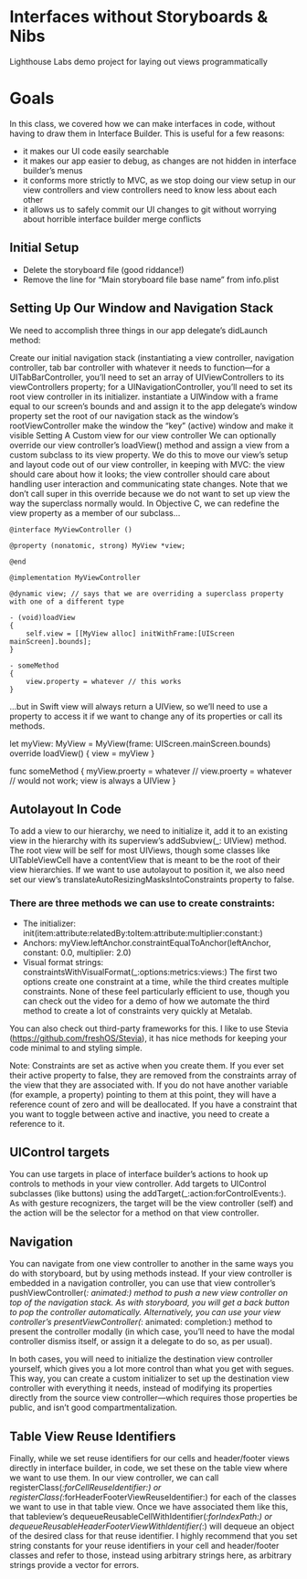 # Interfaces without Storyboards & Nibs
Lighthouse Labs demo project for laying out views programmatically

# Goals
In this class, we covered how we can make interfaces in code, without having to draw them in Interface Builder. This is useful for a few reasons:

* it makes our UI code easily searchable
* it makes our app easier to debug, as changes are not hidden in interface builder’s menus
* it conforms more strictly to MVC, as we stop doing our view setup in our view controllers and view controllers need to know less about each other
* it allows us to safely commit our UI changes to git without worrying about horrible interface builder merge conflicts

## Initial Setup
* Delete the storyboard file (good riddance!)
* Remove the line for “Main storyboard file base name” from info.plist

## Setting Up Our Window and Navigation Stack
We need to accomplish three things in our app delegate’s didLaunch method:

Create our initial navigation stack (instantiating a view controller, navigation controller, tab bar controller with whatever it needs to function—for a UITabBarController, you’ll need to set an array of UIViewControllers to its viewControllers property; for a UINavigationController, you’ll need to set its root view controller in its initializer.
instantiate a UIWindow with a frame equal to our screen’s bounds and and assign it to the app delegate’s window property
set the root of our navigation stack as the window’s rootViewController
make the window the “key” (active) window and make it visible
Setting A Custom view for our view controller
We can optionally override our view controller’s loadView() method and assign a view from a custom subclass to its view property. We do this to move our view’s setup and layout code out of our view controller, in keeping with MVC: the view should care about how it looks; the view controller should care about handling user interaction and communicating state changes. Note that we don’t call super in this override because we do not want to set up view the way the superclass normally would. In Objective C, we can redefine the view property as a member of our subclass…

```
@interface MyViewController ()

@property (nonatomic, strong) MyView *view;

@end

@implementation MyViewController

@dynamic view; // says that we are overriding a superclass property with one of a different type

- (void)loadView
{
    self.view = [[MyView alloc] initWithFrame:[UIScreen mainScreen].bounds];
}

- someMethod
{
    view.property = whatever // this works
}
```
…but in Swift view will always return a UIView, so we’ll need to use a property to access it if we want to change any of its properties or call its methods.

let myView: MyView = MyView(frame: UIScreen.mainScreen.bounds)
override loadView() {
    view = myView
}

func someMethod {
    myView.proerty = whatever
    // view.proerty = whatever // would not work; view is always a UIView
}

## Autolayout In Code
To add a view to our hierarchy, we need to initialize it, add it to an existing view in the hierarchy with its superview’s addSubview(_: UIView) method. The root view will be self for most UIViews, though some classes like UITableViewCell have a contentView that is meant to be the root of their view hierarchies. If we want to use autolayout to position it, we also need set our view’s translateAutoResizingMasksIntoConstraints property to false.

### There are three methods we can use to create constraints:

* The initializer: init(item:attribute:relatedBy:toItem:attribute:multiplier:constant:)
* Anchors: myView.leftAnchor.constraintEqualToAnchor(leftAnchor, constant: 0.0, multiplier: 2.0)
* Visual format strings: constraintsWithVisualFormat(_:options:metrics:views:)
The first two options create one constraint at a time, while the third creates multiple constraints. None of these feel particularly efficient to use, though you can check out the video for a demo of how we automate the third method to create a lot of constraints very quickly at Metalab.

You can also check out third-party frameworks for this. I like to use Stevia (https://github.com/freshOS/Stevia), it has nice methods for keeping your code minimal to and styling simple.

Note: Constraints are set as active when you create them. If you ever set their active property to false, they are removed from the constraints array of the view that they are associated with. If you do not have another variable (for example, a property) pointing to them at this point, they will have a reference count of zero and will be deallocated. If you have a constraint that you want to toggle between active and inactive, you need to create a reference to it.

## UIControl targets
You can use targets in place of interface builder’s actions to hook up controls to methods in your view controller. Add targets to UIControl subclasses (like buttons) using the addTarget(_:action:forControlEvents:). As with gesture recognizers, the target will be the view controller (self) and the action will be the selector for a method on that view controller.

## Navigation
You can navigate from one view controller to another in the same ways you do with storyboard, but by using methods instead. If your view controller is embedded in a navigation controller, you can use that view controller’s pushViewController(_: animated:) method to push a new view controller on top of the navigation stack. As with storyboard, you will get a back button to pop the controller automatically. Alternatively, you can use your view controller’s presentViewController(_: animated: completion:) method to present the controller modally (in which case, you’ll need to have the modal controller dismiss itself, or assign it a delegate to do so, as per usual).

In both cases, you will need to initialize the destination view controller yourself, which gives you a lot more control than what you get with segues. This way, you can create a custom initializer to set up the destination view controller with everything it needs, instead of modifying its properties directly from the source view controller—which requires those properties be public, and isn’t good compartmentalization.

## Table View Reuse Identifiers
Finally, while we set reuse identifiers for our cells and header/footer views directly in interface builder, in code, we set these on the table view where we want to use them. In our view controller, we can call registerClass(_:forCellReuseIdentifier:) or registerClass(_:forHeaderFooterViewReuseIdentifier:) for each of the classes we want to use in that table view. Once we have associated them like this, that tableview’s dequeueReusableCellWithIdentifier(_:forIndexPath:) or dequeueReusableHeaderFooterViewWithIdentifier(_:) will dequeue an object of the desired class for that reuse identifier. I highly recommend that you set string constants for your reuse identifiers in your cell and header/footer classes and refer to those, instead using arbitrary strings here, as arbitrary strings provide a vector for errors.
